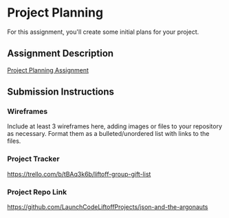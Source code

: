 # Project Planning
For this assignment, you'll create some initial plans for your project.

## Assignment Description
[Project Planning Assignment](https://education.launchcode.org/liftoff/modules/assignments/project-planning)

## Submission Instructions

### Wireframes

Include at least 3 wireframes here, adding images or files to your repository as necessary. Format them as a bulleted/unordered list with links to the files.

### Project Tracker

https://trello.com/b/tBAq3k6b/liftoff-group-gift-list

### Project Repo Link

https://github.com/LaunchCodeLiftoffProjects/json-and-the-argonauts
